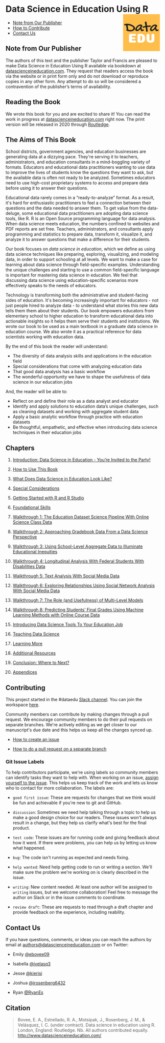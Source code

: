 # Data Science in Education Using R <img src='man/figures/logo.png' align="right" height="120" />

<!-- badges: start -->
<!-- badges: end -->
 
* [Note from Our Publisher](#Note-from-Our-Publisher)
* [How to Contribute](#Contributing)
* [Contact Us](#Contact-Us)

## Note from Our Publisher

The authors of this text and the publisher Taylor and Francis are pleased to make Data Science in Education Using R available via bookdown at [datascienceineducation.com](datascienceineducation.com). They request that readers access the book via the website or in print form only and do not download or reproduce copies in any other form. Any attempt to do so will be considered a contravention of the publisher’s terms of availability.

## Reading the Book

We wrote this book for you and are excited to share it! You can read the work in progress at [datascienceineducation.com](https://datascienceineducation.com) right now. The print version will be released in 2020 through [Routledge](https://www.routledge.com). 

## The Aims of This Book

School districts, government agencies, and education businesses are generating data at a dizzying pace. They're serving it to teachers, administrators, and education consultants in a mind-boggling variety of formats. Educators and educational data practitioners wanting to use data to improve the lives of students know the questions they want to ask, but the available data is often not ready to be analyzed.  Sometimes educators need to use high-cost proprietary systems to access and prepare data before using it to answer their questions. 

Educational data rarely comes in a “ready-to-analyze” format. As a result, it's hard for enthusiastic practitioners to feel a connection between their questions and the data needed to answer them. To get value from the data-deluge, some educational data practitioners are adopting data science tools, like R. R is an Open Source programming language for data analysis. When data science meets education, the numbers confined to websites and PDF reports are set free. Teachers, administrators, and consultants apply programming and statistics to prepare data, transform it, visualize it, and analyze it to answer questions that make a difference for their students.

Our book focuses on *data science in education*, which we define as using data science techniques like preparing, exploring, visualizing, and modeling data, in order to support schooling at all levels. We want to make a case for learning about data science through field-specific examples. Understanding the unique challenges and starting to use a common field-specific language is important for mastering data science in education. We feel that discussing data science using education-specific scenarios more effectively speaks to the needs of educators.

Technology is transforming both the administrative and student-facing sides of education. It's becoming increasingly important for educators - not just people hired to analyze data - to understand what stories this new data tells them them about their students. Our book empowers educators from elementary school to higher education to transform educational data into actionable insights so it helps them serve their students and institutions. We wrote our book to be used as a main textbook in a graduate data science in education course. We also wrote it as a practical reference for data scientists working with education data.

By the end of this book the reader will understand:

* The diversity of data analysis skills and applications in the education field 
* Special considerations that come with analyzing education data
* That good data analysis has a basic workflow 
* The wonderful opportunity we have to shape the usefulness of data science in our education jobs

And, the reader will be able to:

* Reflect on and define their role as a data analyst and educator
* Identify and apply solutions to education data’s unique challenges, such as cleaning datasets and working with aggregate student data 
* Apply a basic analytic workflow through practice with education datasets
* Be thoughtful, empathetic, and effective when introducing data science techniques in their education jobs

## Chapters 

1. [Introduction: Data Science in Education - You’re Invited to the Party!](https://datascienceineducation.com/c01.html)

2. [How to Use This Book](https://datascienceineducation.com/c02.html)

3. [What Does Data Science in Education Look Like?](https://datascienceineducation.com/c03.html)

4. [Special Considerations](https://datascienceineducation.com/c04.html)

5. [Getting Started with R and R Studio](https://datascienceineducation.com/c05.html)

6. [Foundational Skills](https://datascienceineducation.com/c06.html)

7. [Walkthrough 1: The Education Dataset Science Pipeline With Online Science Class Data](https://datascienceineducation.com/c07.html)

8. [Walkthrough 2: Approaching Gradebook Data From a Data Science Perspective](https://datascienceineducation.com/c08.html)

9. [Walkthrough 3: Using School-Level Aggregate Data to Illuminate Educational Inequities](https://datascienceineducation.com/c09.html)

10. [Walkthrough 4: Longitudinal Analysis With Federal Students With Disabilities Data](https://datascienceineducation.com/c10.html)

11. [Walkthrough 5: Text Analysis With Social Media Data](https://datascienceineducation.com/c11.html)

12. [Walkthrough 6: Exploring Relationships Using Social Network Analysis With Social Media Data](https://datascienceineducation.com/c12.html)

13. [Walkthrough 7: The Role (and Usefulness) of Multi-Level Models](https://datascienceineducation.com/c13.html)

14. [Walkthrough 8: Predicting Students’ Final Grades Using Machine Learning Methods with Online Course Data](https://datascienceineducation.com/c14.html)

15. [Introducing Data Science Tools To Your Education Job](https://datascienceineducation.com/c15.html)

16. [Teaching Data Science](https://datascienceineducation.com/c16.html)

17. [Learning More](https://datascienceineducation.com/c17.html)

18. [Additional Resources](https://datascienceineducation.com/c18.html)

19. [Conclusion: Where to Next?](https://datascienceineducation.com/c19.html) 

20. [Appendices](https://datascienceineducation.com/c20.html) 

## Contributing

This project started in the #dataedu [Slack channel](https://dataedu.slack.com/). You can join the workspace [here](https://join.slack.com/t/dataedu/shared_invite/enQtNzQ3ODcwNzM0NDgwLTQzMTE1YjdiMTg0NWExYTljNTg5YzU1NjY4NGE3MjA0ODRiNGM5NGYyNzRmNDk5Yjk0OTYyYWU4Zjc0ZTgyYTg). 

Community members can contribute by making changes through a pull request. We encourage community members to do their pull requests on separate branches. We're actively editing as we get closer to our manuscript's due date and this helps us keep all the changes synced up. 

 - [How to create an issue](https://help.github.com/en/github/managing-your-work-on-github/creating-an-issue) 

 - [How to do a pull request on a separate branch](https://help.github.com/en/github/collaborating-with-issues-and-pull-requests/creating-a-pull-request)

### Git Issue Labels

To help contributors participate, we're using labels so community members can identify tasks they want to help with. When working on an issue, [assign yourself to the issue](https://help.github.com/en/github/managing-your-work-on-github/assigning-issues-and-pull-requests-to-other-github-users). This helps us keep track of the work and lets us know who to contact for more collaboration. The labels are: 

 - `good first issue`: These are requests for changes that we think would be fun and achievable if you're new to git and GitHub. 

 - `discussion`: Sometimes we need help talking through a topic to help us make a good design choice for our readers. These issues won't always result in a change, but they help us clarify what's best for the final product. 

 - `test code`: These issues are for running code and giving feedback about how it went. If there were problems, you can help us by letting us know what happened. 

 - `bug`: The code isn't running as expected and needs fixing. 

 - `help wanted`: Need help getting code to run or writing a section. We'll make sure the problem we're working on is clearly described in the issue. 

 - `writing`: New content needed. At least one author will be assigned to `writing` issues, but we welcome collaboration! Feel free to message the author on Slack or in the issue comments to coordinate. 

 - `review draft`: These are requests to read through a draft chapter and provide feedback on the experience, including reability. 

## Contact Us 

If you have questions, comments, or ideas you can reach the authors by email at [authors@datascienceineducation.com](mailto:authors@datascienceineducation.com) or on Twitter: 

 - Emily [@ebovee09](https://twitter.com/ebovee09)  

 - Isabella [@ivelasq3](https://twitter.com/ivelasq3) 

 - Jesse [@kierisi](https://twitter.com/kierisi) 

 - Joshua [@jrosenberg6432](https://twitter.com/jrosenberg6432) 

 - Ryan [@RyanEs](https://twitter.com/RyanEs) 
 
 ## Citation
 
> Bovee, E. A., Estrellado, R. A., Motsipak, J., Rosenberg, J. M., & Velásquez, I. C. (under contract). Data science in education using R. London, England: Routledge. Nb. All authors contributed equally. http://www.datascienceineducation.com/
